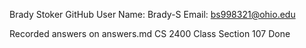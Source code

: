 Brady Stoker
GitHub User Name: Brady-S
Email: bs998321@ohio.edu

Recorded answers on answers.md
CS 2400 Class Section 107
Done
